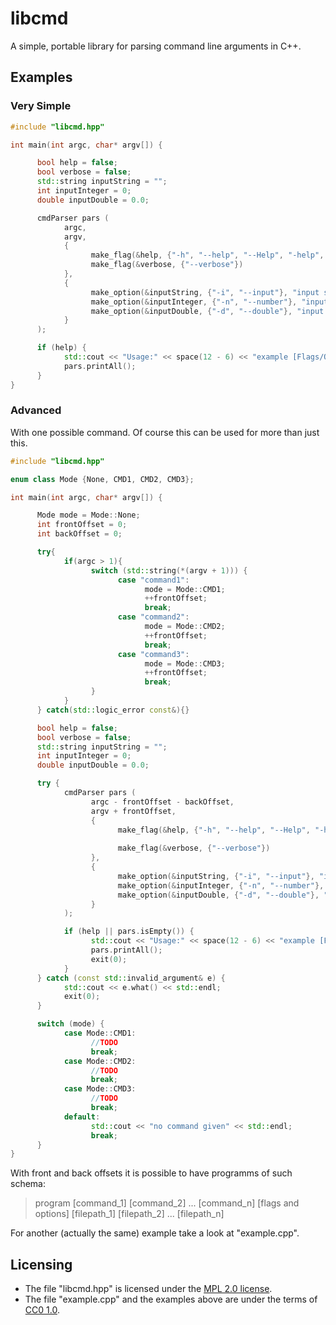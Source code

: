 # libcmd
A simple, portable library for parsing command line arguments in C++.

## Examples
### Very Simple

```cpp
#include "libcmd.hpp"

int main(int argc, char* argv[]) {

      bool help = false;
      bool verbose = false;
      std::string inputString = "";
      int inputInteger = 0;
      double inputDouble = 0.0;

      cmdParser pars (
            argc,
            argv,
            {
                  make_flag(&help, {"-h", "--help", "--Help", "-help", "-H"}, "Shows this message"),
                  make_flag(&verbose, {"--verbose"})
            },
            {
                  make_option(&inputString, {"-i", "--input"}, "input string"),
                  make_option(&inputInteger, {"-n", "--number"}, "input integer"), 
                  make_option(&inputDouble, {"-d", "--double"}, "input double")
            }
      );

      if (help) {
            std::cout << "Usage:" << space(12 - 6) << "example [Flags/Options]" << std::endl;
            pars.printAll();
      }
}
```

### Advanced
With one possible command. Of course this can be used for more than just this.
```cpp
#include "libcmd.hpp"

enum class Mode {None, CMD1, CMD2, CMD3};

int main(int argc, char* argv[]) {

      Mode mode = Mode::None;
      int frontOffset = 0;
      int backOffset = 0;

      try{
            if(argc > 1){
                  switch (std::string(*(argv + 1))) {
                        case "command1":
                              mode = Mode::CMD1;
                              ++frontOffset;
                              break;
                        case "command2":
                              mode = Mode::CMD2;
                              ++frontOffset;
                              break;
                        case "command3":
                              mode = Mode::CMD3;
                              ++frontOffset;
                              break;
                  }
            }
      } catch(std::logic_error const&){}

      bool help = false;
      bool verbose = false;
      std::string inputString = "";
      int inputInteger = 0;
      double inputDouble = 0.0;

      try {            
            cmdParser pars (
                  argc - frontOffset - backOffset,
                  argv + frontOffset,
                  {
                        make_flag(&help, {"-h", "--help", "--Help", "-help", "-H"}, 
                                                                        "Shows this message"),
                        make_flag(&verbose, {"--verbose"})
                  },
                  {
                        make_option(&inputString, {"-i", "--input"}, "input string"),
                        make_option(&inputInteger, {"-n", "--number"}, "input integer"), 
                        make_option(&inputDouble, {"-d", "--double"}, "input double")
                  }
            );

            if (help || pars.isEmpty()) {
                  std::cout << "Usage:" << space(12 - 6) << "example [Flags/Options]" << std::endl;
                  pars.printAll();
                  exit(0);
            }
      } catch (const std::invalid_argument& e) {
            std::cout << e.what() << std::endl;
            exit(0);
      }

      switch (mode) {
            case Mode::CMD1:
                  //TODO
                  break;
            case Mode::CMD2:
                  //TODO
                  break;
            case Mode::CMD3:
                  //TODO
                  break;
            default:
                  std::cout << "no command given" << std::endl;
                  break;
      }
}
```
With front and back offsets it is possible to have programms of such schema:
> program [command_1] [command_2] ... [command_n] [flags and options] [filepath_1] [filepath_2] ... [filepath_n]

For another (actually the same) example take a look at "example.cpp".

## Licensing
* The file "libcmd.hpp" is licensed under the [MPL 2.0 license](https://mozilla.org/MPL/2.0/).
* The file "example.cpp" and the examples above are under the terms of [CC0 1.0](https://creativecommons.org/publicdomain/zero/1.0/).